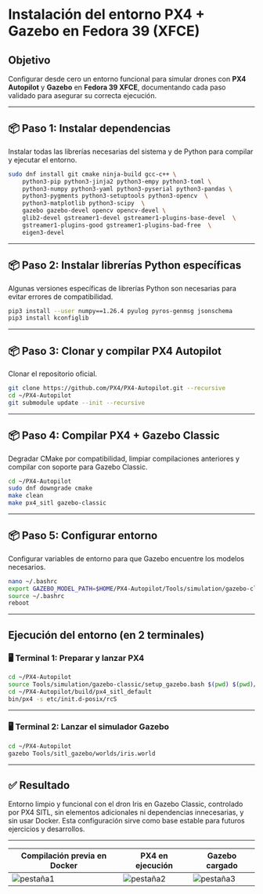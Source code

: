 # Instalación del entorno PX4 + Gazebo en Fedora 39 (XFCE)

## Objetivo

Configurar desde cero un entorno funcional para simular drones con **PX4 Autopilot** y
 **Gazebo** en **Fedora 39 XFCE**, documentando cada paso validado para asegurar su correcta ejecución.

---

## 📦 Paso 1: Instalar dependencias

Instalar todas las librerías necesarias del sistema y de Python para compilar y ejecutar el entorno.

```bash
sudo dnf install git cmake ninja-build gcc-c++ \
	python3-pip python3-jinja2 python3-empy python3-toml \
	python3-numpy python3-yaml python3-pyserial python3-pandas \
	python3-pygments python3-setuptools python3-opencv  \
	python3-matplotlib python3-scipy  \
	gazebo gazebo-devel opencv opencv-devel \
	glib2-devel gstreamer1-devel gstreamer1-plugins-base-devel  \
	gstreamer1-plugins-good gstreamer1-plugins-bad-free  \
	eigen3-devel
```

---

## 📦 Paso 2: Instalar librerías Python específicas

Algunas versiones específicas de librerías Python son necesarias para evitar errores de compatibilidad.

```bash
pip3 install --user numpy==1.26.4 pyulog pyros-genmsg jsonschema
pip3 install kconfiglib
```

---

## 📦 Paso 3: Clonar y compilar PX4 Autopilot

Clonar el repositorio oficial.

```bash
git clone https://github.com/PX4/PX4-Autopilot.git --recursive
cd ~/PX4-Autopilot
git submodule update --init --recursive
```

---

## 📦 Paso 4: Compilar PX4 + Gazebo Classic

Degradar CMake por compatibilidad, limpiar compilaciones anteriores y 
compilar con soporte para Gazebo Classic.

```bash
cd ~/PX4-Autopilot
sudo dnf downgrade cmake
make clean
make px4_sitl gazebo-classic
```

---

## 📦 Paso 5: Configurar entorno

Configurar variables de entorno para que Gazebo encuentre los modelos necesarios.

```bash
nano ~/.bashrc
export GAZEBO_MODEL_PATH=$HOME/PX4-Autopilot/Tools/simulation/gazebo-classic/sitl_gazebo-classic/models
source ~/.bashrc
reboot
```

---


## Ejecución del entorno (en 2 terminales)


### 🖥 Terminal 1: Preparar y lanzar PX4

```bash
cd ~/PX4-Autopilot
source Tools/simulation/gazebo-classic/setup_gazebo.bash $(pwd) $(pwd)/build/px4_sitl_default
cd ~/PX4-Autopilot/build/px4_sitl_default
bin/px4 -s etc/init.d-posix/rcS
```

---

### 🖥 Terminal 2: Lanzar el simulador Gazebo

```bash
cd ~/PX4-Autopilot
gazebo Tools/sitl_gazebo/worlds/iris.world
```

---

## ✅ Resultado

Entorno limpio y funcional con el dron Iris en Gazebo Classic, controlado por PX4 SITL, 
sin elementos adicionales ni dependencias innecesarias, y sin usar Docker. 
Esta configuración sirve como base estable para futuros ejercicios y desarrollos.


---

|Compilación previa en Docker|     PX4 en ejecución      |      Gazebo cargado       |
|----------------------------|---------------------------|---------------------------|
| ![pestaña1](xpestaña1.png) | ![pestaña2](xpestaña2.png)| ![pestaña3](xpestaña3.png)|

